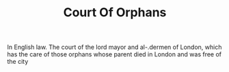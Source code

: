 ---
title: Court Of Orphans
letter: C
permalink: "/definitions/bld-court-of-orphans.html"
body: In English law. The court of the lord mayor and al-.dermen of London, which
  has the care of those orphans whose parent died in London and was free of the city
published_at: '2018-07-07'
source: Black's Law Dictionary 2nd Ed (1910)
layout: post
---